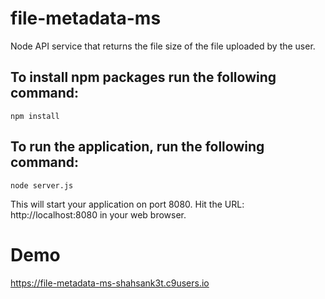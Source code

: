 # file-metadata-ms
Node API service that returns the file size of the file uploaded by the user.

## To install npm packages run the following command:
`npm install`

## To run the application, run the following command:
`node server.js`

This will start your application on port 8080.
Hit the URL: http://localhost:8080 in your web browser.

# Demo
<a href="https://file-metadata-ms-shahsank3t.c9users.io">https://file-metadata-ms-shahsank3t.c9users.io</a>